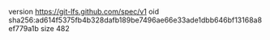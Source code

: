 version https://git-lfs.github.com/spec/v1
oid sha256:ad614f5375fb4b328dafb189be7496ae66e33ade1dbb646bf13168a8ef779a1b
size 482
